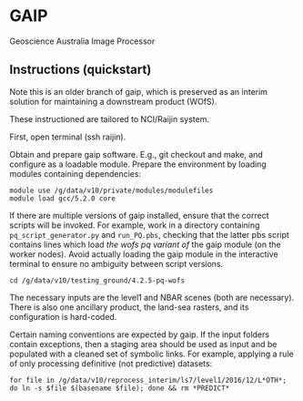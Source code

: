 # GAIP

Geoscience Australia Image Processor

## Instructions (quickstart)

Note this is an older branch of gaip, which is preserved as an interim solution for maintaining a downstream product (WOfS).

These instructioned are tailored to NCI/Raijin system.

First, open terminal (ssh raijin).

Obtain and prepare gaip software. E.g., git checkout and make, and configure as a loadable module. Prepare the environment by loading modules containing dependencies:

``` 
module use /g/data/v10/private/modules/modulefiles
module load gcc/5.2.0 core
```

If there are multiple versions of gaip installed, ensure that the correct scripts will be invoked. For example, work in a directory containing `pq_script_generator.py` and `run_PQ.pbs`, checking that the latter pbs script contains lines which load *the wofs pq variant of* the gaip module (on the worker nodes). Avoid actually loading the gaip module in the interactive terminal to ensure no ambiguity between script versions.

`cd /g/data/v10/testing_ground/4.2.5-pq-wofs`

The necessary inputs are the level1 and NBAR scenes (both are necessary). There is also one ancillary product, the land-sea rasters, and its configuration is hard-coded.

Certain naming conventions are expected by gaip. If the input folders contain exceptions, then a staging area should be used as input and be populated with a cleaned set of symbolic links. For example, applying a rule of only processing definitive (not predictive) datasets:

`for file in /g/data/v10/reprocess_interim/ls7/level1/2016/12/L*OTH*; do ln -s $file $(basename $file); done && rm *PREDICT*`
